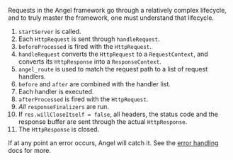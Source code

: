 Requests in the Angel framework go through a relatively complex lifecycle, and to truly master the framework, one must understand that lifecycle.

1. `startServer` is called.
2. Each `HttpRequest` is sent through `handleRequest`.
3. `beforeProcessed` is fired with the `HttpRequest`.
4. `handleRequest` converts the `HttpRequest` to a `RequestContext`, and converts its `HttpResponse` into a
`ResponseContext`.
5. `angel_route` is used to match the request path to a list of request handlers.
6. `before` and `after` are combined with the handler list.
7. Each handler is executed.
8. `afterProcessed` is fired with the `HttpRequest`.
9. *All* `responseFinalizers` are run.
10. If `res.willCloseItself = false`, all headers, the status code and the response buffer are sent through the actual `HttpResponse`.
11. The `HttpResponse` is closed.

If at any point an error occurs, Angel will catch it. See the [error handling](https://github.com/angel-dart/angel/wiki/Error-Handling) docs for more.